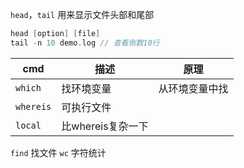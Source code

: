 `head`，`tail`  用来显示文件头部和尾部
```C
head [option] [file]
tail -n 10 demo.log // 查看倒数10行
```
| cmd | 描述 |原理|
|---|---|---|
|`which`|找环境变量|从环境变量中找|
|`whereis`|可执行文件||
|`local`|比whereis复杂一下||

`find` 找文件
`wc` 字符统计